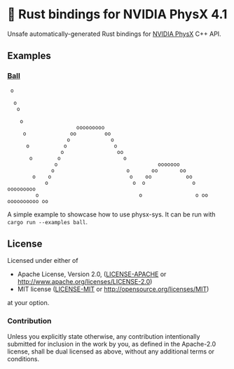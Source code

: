 # 🎳 Rust bindings for NVIDIA PhysX 4.1

Unsafe automatically-generated Rust bindings for [NVIDIA PhysX](https://github.com/NVIDIAGameWorks/PhysX) C++ API.

## Examples

### [Ball](examples/ball.rs)

```
 o

  o
   o

    o
                      ooooooooo
     o              oo         oo
                   o             o
      o           o               o
                 o                 oo
       o        o                    o
               o                                ooooooo
              o                       o       oo       oo
        o    o                         o    oo           oo
            o                           o  o               o    ooooooooo
         o                                o                 o oo         oooooooooo oo

```

A simple example to showcase how to use physx-sys. It can be run with `cargo run --examples ball`.

## License

Licensed under either of

* Apache License, Version 2.0, ([LICENSE-APACHE](LICENSE-APACHE) or http://www.apache.org/licenses/LICENSE-2.0)
* MIT license ([LICENSE-MIT](LICENSE-MIT) or http://opensource.org/licenses/MIT)

at your option.

### Contribution

Unless you explicitly state otherwise, any contribution intentionally
submitted for inclusion in the work by you, as defined in the Apache-2.0
license, shall be dual licensed as above, without any additional terms or
conditions.  
